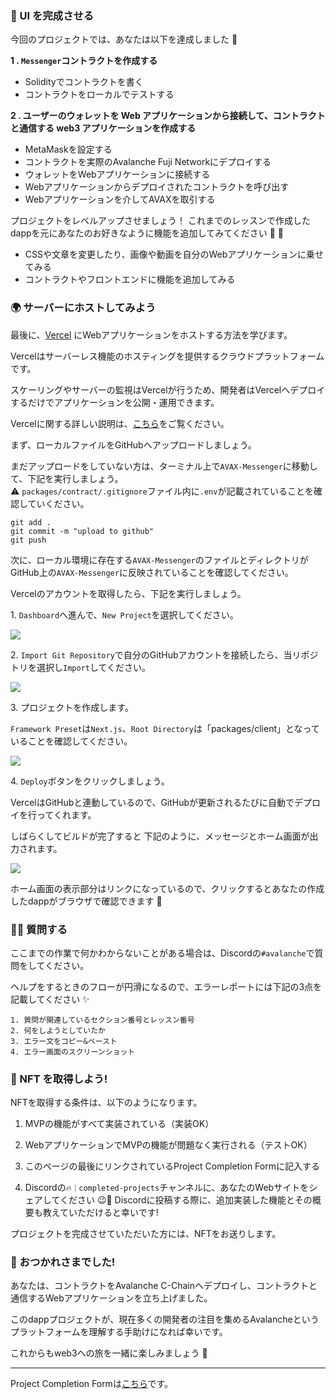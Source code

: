 ### 🎨 UI を完成させる

今回のプロジェクトでは、あなたは以下を達成しました 🎉

**1 \. `Messenger`コントラクトを作成する**

- Solidityでコントラクトを書く
- コントラクトをローカルでテストする

**2 \. ユーザーのウォレットを Web アプリケーションから接続して、コントラクトと通信する web3 アプリケーションを作成する**

- MetaMaskを設定する
- コントラクトを実際のAvalanche Fuji Networkにデプロイする
- ウォレットをWebアプリケーションに接続する
- Webアプリケーションからデプロイされたコントラクトを呼び出す
- Webアプリケーションを介してAVAXを取引する

プロジェクトをレベルアップさせましょう！
これまでのレッスンで作成したdappを元にあなたのお好きなように機能を追加してみてください 💪 🚀

- CSSや文章を変更したり、画像や動画を自分のWebアプリケーションに乗せてみる
- コントラクトやフロントエンドに機能を追加してみる

### 🌍 サーバーにホストしてみよう

最後に、[Vercel](https://vercel.com/) にWebアプリケーションをホストする方法を学びます。

Vercelはサーバーレス機能のホスティングを提供するクラウドプラットフォームです。

スケーリングやサーバーの監視はVercelが行うため、開発者はVercelへデプロイするだけでアプリケーションを公開・運用できます。

Vercelに関する詳しい説明は、[こちら](https://zenn.dev/lollipop_onl/articles/eoz-vercel-pricing-2020)をご覧ください。

まず、ローカルファイルをGitHubへアップロードしましょう。

まだアップロードをしていない方は、ターミナル上で`AVAX-Messenger`に移動して、下記を実行しましょう。  
⚠️ `packages/contract/.gitignore`ファイル内に`.env`が記載されていることを確認していください。

```
git add .
git commit -m "upload to github"
git push
```

次に、ローカル環境に存在する`AVAX-Messenger`のファイルとディレクトリがGitHub上の`AVAX-Messenger`に反映されていることを確認してください。

Vercelのアカウントを取得したら、下記を実行しましょう。

1\. `Dashboard`へ進んで、`New Project`を選択してください。

![](/public/images/AVAX-Messenger/section-4/4_1_1.png)

2\. `Import Git Repository`で自分のGitHubアカウントを接続したら、当リポジトリを選択し`Import`してください。

![](/public/images/AVAX-Messenger/section-4/4_1_2.png)

3\. プロジェクトを作成します。

`Framework Preset`は`Next.js`、`Root Directory`は「packages/client」となっていることを確認してください。

![](/public/images/AVAX-Messenger/section-4/4_1_3.png)

4\. `Deploy`ボタンをクリックしましょう。

VercelはGitHubと連動しているので、GitHubが更新されるたびに自動でデプロイを行ってくれます。

しばらくしてビルドが完了すると
下記のように、メッセージとホーム画面が出力されます。

![](/public/images/AVAX-Messenger/section-4/4_1_4.png)

ホーム画面の表示部分はリンクになっているので、クリックするとあなたの作成したdappがブラウザで確認できます 🎉

### 🙋‍♂️ 質問する

ここまでの作業で何かわからないことがある場合は、Discordの`#avalanche`で質問をしてください。

ヘルプをするときのフローが円滑になるので、エラーレポートには下記の3点を記載してください ✨

```
1. 質問が関連しているセクション番号とレッスン番号
2. 何をしようとしていたか
3. エラー文をコピー&ペースト
4. エラー画面のスクリーンショット
```

### 🎫 NFT を取得しよう!

NFTを取得する条件は、以下のようになります。

1. MVPの機能がすべて実装されている（実装OK）

2. WebアプリケーションでMVPの機能が問題なく実行される（テストOK）

3. このページの最後にリンクされているProject Completion Formに記入する

4. Discordの`🔥｜completed-projects`チャンネルに、あなたのWebサイトをシェアしてください 😉🎉 Discordに投稿する際に、追加実装した機能とその概要も教えていただけると幸いです!

プロジェクトを完成させていただいた方には、NFTをお送りします。

### 🎉 おつかれさまでした!

あなたは、コントラクトをAvalanche C-Chainへデプロイし、コントラクトと通信するWebアプリケーションを立ち上げました。

このdappプロジェクトが、現在多くの開発者の注目を集めるAvalancheというプラットフォームを理解する手助けになれば幸いです。

これからもweb3への旅を一緒に楽しみましょう 🚀

---

Project Completion Formは[こちら](https://airtable.com/shrf1cCtTx0iQuszX)です。
